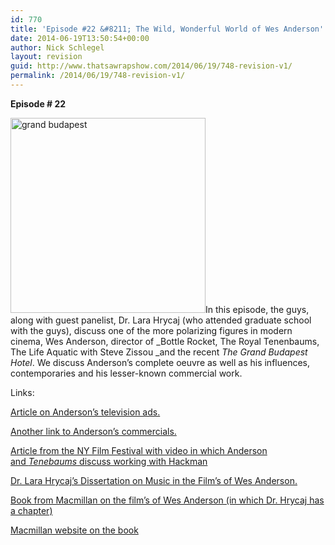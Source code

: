 ```yaml
---
id: 770
title: 'Episode #22 &#8211; The Wild, Wonderful World of Wes Anderson'
date: 2014-06-19T13:50:54+00:00
author: Nick Schlegel
layout: revision
guid: http://www.thatsawrapshow.com/2014/06/19/748-revision-v1/
permalink: /2014/06/19/748-revision-v1/
---
```

**Episode # 22**

[<img class="alignleft wp-image-755" src="http://www.thatsawrapshow.com/wp-content/uploads/2014/05/grand-budapest.png" alt="grand budapest" width="312" height="312" srcset="http://www.thatsawrapshow.com/wp-content/uploads/2014/05/grand-budapest.png 600w, http://www.thatsawrapshow.com/wp-content/uploads/2014/05/grand-budapest-150x150.png 150w, http://www.thatsawrapshow.com/wp-content/uploads/2014/05/grand-budapest-300x300.png 300w" sizes="(max-width: 312px) 100vw, 312px" />](http://www.thatsawrapshow.com/wp-content/uploads/2014/05/grand-budapest.png)In this episode, the guys, along with guest panelist, Dr. Lara Hrycaj (who attended graduate school with the guys), discuss one of the more polarizing figures in modern cinema, Wes Anderson, director of _Bottle Rocket, The Royal Tenenbaums, The Life Aquatic with Steve Zissou _and the recent _The Grand Budapest Hotel_. We discuss Anderson&#8217;s complete oeuvre as well as his influences, contemporaries and his lesser-known commercial work.

Links:

<a href="http://www.adweek.com/adfreak/10-great-tv-spots-directed-wes-anderson-139375" target="_blank">Article on Anderson&#8217;s television ads.</a>

<a href="http://mentalfloss.com/article/55902/13-awesome-and-quirky-commercials-directed-wes-anderson" target="_blank">Another link to Anderson&#8217;s commercials.</a>

<a href="http://blogs.indiewire.com/theplaylist/nyff_wes_anderson_cast_royal_tenenbaums_talk_challenging_gene_hackman" target="_blank">Article from the NY Film Festival with video in which Anderson and <em>Tenebaums</em><em> </em>discuss working with Hackman</a>

<a href="http://digitalcommons.wayne.edu/oa_dissertations/662/" target="_blank">Dr. Lara Hrycaj&#8217;s Dissertation on Music in the Film&#8217;s of Wes Anderson.</a>

<a href="http://www.amazon.com/Films-Wes-Anderson-Critical-Indiewood/dp/113740311X/ref=sr_1_1?s=books&ie=UTF8&qid=1400292790&sr=1-1&keywords=the+films+of+wes+anderson" target="_blank">Book from Macmillan on the film&#8217;s of Wes Anderson (in which Dr. Hrycaj has a chapter)</a>

<a href="http://us.macmillan.com/thefilmsofwesanderson/PeterCKunze" target="_blank">Macmillan website on the book</a>

&nbsp;
